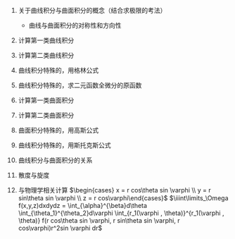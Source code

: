 1.  关于曲线积分与曲面积分的概念（结合求极限的考法）
    
    -   曲线与曲面积分的对称性和方向性
        
2.  计算第一类曲线积分
    
3.  计算第二类曲线积分
    
4.  曲线积分特殊的，用格林公式
    
5.  曲线积分特殊的，求二元函数全微分的原函数
    
6.  计算第一类曲面积分
    
7.  计算第二类曲面积分
    
8.  曲面积分特殊的，用高斯公式
    
9.  曲线积分特殊的，用斯托克斯公式
    
10.  曲线积分与曲面积分的关系
    
11.  散度与旋度
    
12.  与物理学相关计算
$\begin{cases} x = r cos\theta sin \varphi \\ y = r sin\theta sin \varphi \\ z = r cos\varphi\end{cases}$
$\iiint\limits_\Omega f(x,y,z)dxdydz = \int_{\alpha}^{\beta}d\theta \int_{\theta_1}^{\theta_2}d\varphi \int_{r_1(\varphi , \theta)}^{r_1(\varphi , \theta)} f(r cos\theta sin \varphi, r sin\theta sin \varphi, r cos\varphi)r^2sin \varphi dr$